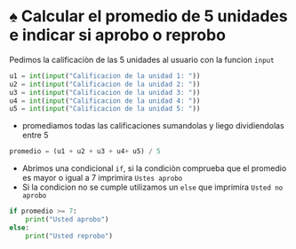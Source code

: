 # ♠ Calcular el promedio de 5 unidades e indicar si aprobo o reprobo
Pedimos la calificaciòn de las 5 unidades al usuario con la funcion `input`
```python
u1 = int(input("Calificacion de la unidad 1: "))
u2 = int(input("Calificacion de la unidad 2: "))
u3 = int(input("Calificacion de la unidad 3: "))
u4 = int(input("Calificacion de la unidad 4: "))
u5 = int(input("Calificacion de la unidad 5: "))
```
- promediamos todas las calificaciones sumandolas y liego dividiendolas entre 5
```python
promedio = (u1 + u2 + u3 + u4+ u5) / 5
```
- Abrimos una condicional `if`, si la condiciòn comprueba que el promedio es mayor o igual a 7 imprimira `Ustes aprobo`
- Si la condicion no se cumple utilizamos un `else` que imprimira `Usted no aprobo`
```python
if promedio >= 7:
    print("Usted aprobo")
else:
    print("Usted reprobo")
```
